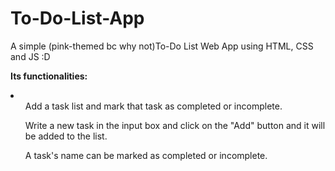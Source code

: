 # To-Do-List-App
A simple (pink-themed bc why not)To-Do List Web App using HTML, CSS and JS :D 

<b>Its functionalities:</b>
<li>
<ul>Add a task list and mark that task as completed or incomplete.</ul> 
<ul>Write a new task in the input box and click on the "Add" button and it will be added to the list.</ul>
<ul>A task's name can be marked as completed or incomplete.</ul>
</li>